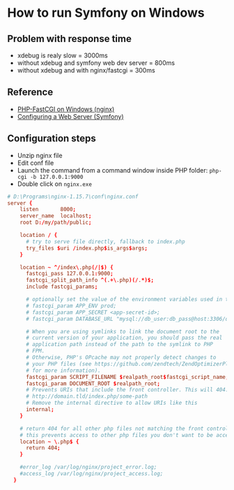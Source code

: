 # How to run Symfony on Windows

## Problem with response time

- xdebug is realy slow = 3000ms
- without xdebug and symfony web dev server = 800ms
- without xdebug and with  nginx/fastcgi = 300ms

## Reference

- [PHP-FastCGI on Windows (nginx)](https://www.nginx.com/resources/wiki/start/topics/examples/phpfastcgionwindows/)
- [Configuring a Web Server (Symfony)](https://symfony.com/doc/current/setup/web_server_configuration.html)

## Configuration steps

- Unzip nginx file
- Edit conf file
- Launch the command from a command window inside PHP folder: `php-cgi -b 127.0.0.1:9000`
- Double click on `nginx.exe`

```conf
# D:\Programs\nginx-1.15.7\conf\nginx.conf
server {
    listen       8000;
    server_name  localhost;
    root D:/my/path/public;

    location / {
      # try to serve file directly, fallback to index.php
      try_files $uri /index.php$is_args$args;
    }

    location ~ ^/index\.php(/|$) {
      fastcgi_pass 127.0.0.1:9000;
      fastcgi_split_path_info ^(.+\.php)(/.*)$;
      include fastcgi_params;

      # optionally set the value of the environment variables used in the application
      # fastcgi_param APP_ENV prod;
      # fastcgi_param APP_SECRET <app-secret-id>;
      # fastcgi_param DATABASE_URL "mysql://db_user:db_pass@host:3306/db_name";

      # When you are using symlinks to link the document root to the
      # current version of your application, you should pass the real
      # application path instead of the path to the symlink to PHP
      # FPM.
      # Otherwise, PHP's OPcache may not properly detect changes to
      # your PHP files (see https://github.com/zendtech/ZendOptimizerPlus/issues/126
      # for more information).
      fastcgi_param SCRIPT_FILENAME $realpath_root$fastcgi_script_name;
      fastcgi_param DOCUMENT_ROOT $realpath_root;
      # Prevents URIs that include the front controller. This will 404:
      # http://domain.tld/index.php/some-path
      # Remove the internal directive to allow URIs like this
      internal;
    }

    # return 404 for all other php files not matching the front controller
    # this prevents access to other php files you don't want to be accessible.
    location ~ \.php$ {
      return 404;
    }

    #error_log /var/log/nginx/project_error.log;
    #access_log /var/log/nginx/project_access.log;
  }
```
